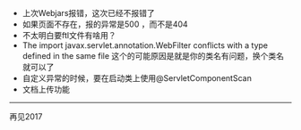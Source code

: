 + 上次Webjars报错，这次已经不报错了
+ 如果页面不存在，报的异常是500 ，而不是404
+ 不太明白要ftl文件有啥用？
+ The import javax.servlet.annotation.WebFilter conflicts with a type defined in the same file
这个的可能原因是就是你的类名有问题，换个类名就可以了
+ 自定义异常的时候，要在启动类上使用@ServletComponentScan
+ 文档上传功能
---
再见2017
